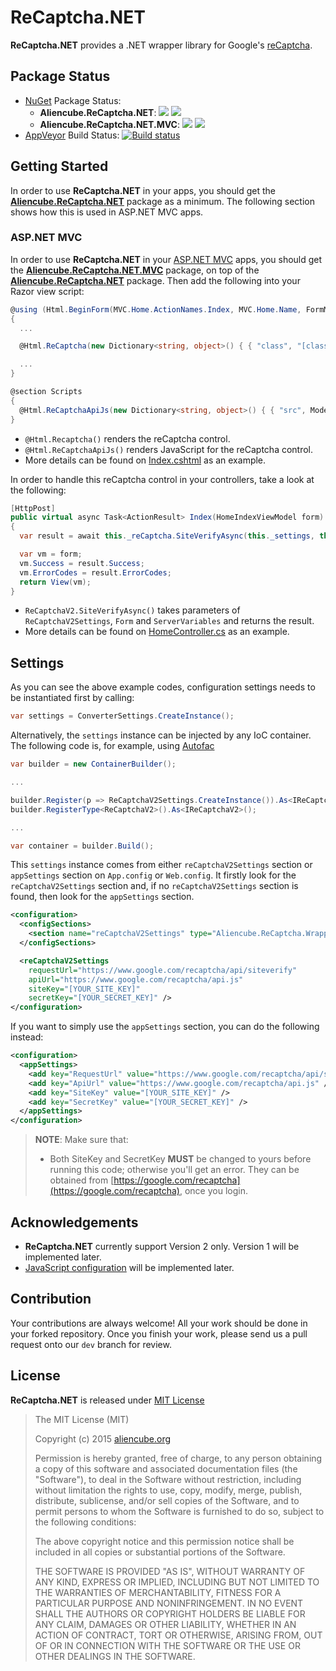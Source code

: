 # ReCaptcha.NET #

**ReCaptcha.NET** provides a .NET wrapper library for Google's [reCaptcha](https://www.google.com/recaptcha).


## Package Status ##

* [NuGet](https://nuget.org) Package Status:
  * **Aliencube.ReCaptcha.NET**: [![](https://img.shields.io/nuget/v/Aliencube.ReCaptcha.NET.svg)](https://www.nuget.org/packages/Aliencube.ReCaptcha.NET/) [![](https://img.shields.io/nuget/dt/Aliencube.ReCaptcha.NET.svg)](https://www.nuget.org/packages/Aliencube.ReCaptcha.NET/)
  * **Aliencube.ReCaptcha.NET.MVC**: [![](https://img.shields.io/nuget/v/Aliencube.ReCaptcha.NET.MVC.svg)](https://www.nuget.org/packages/Aliencube.ReCaptcha.NET.MVC/) [![](https://img.shields.io/nuget/dt/Aliencube.ReCaptcha.NET.MVC.svg)](https://www.nuget.org/packages/Aliencube.ReCaptcha.NET.MVC/)
* [AppVeyor](https://appveyor.com) Build Status: [![Build status](https://ci.appveyor.com/api/projects/status/i5ife0np7indhdiu?svg=true)](https://ci.appveyor.com/project/justinyoo/recaptcha-net)


## Getting Started ##

In order to use **ReCaptcha.NET** in your apps, you should get the [**Aliencube.ReCaptcha.NET**](https://www.nuget.org/packages/Aliencube.ReCaptcha.NET/) package as a minimum. The following section shows how this is used in ASP.NET MVC apps.


### ASP.NET MVC ###

In order to use **ReCaptcha.NET** in your [ASP.NET MVC](https://asp.net/mvc) apps, you should get the [**Aliencube.ReCaptcha.NET.MVC**](https://www.nuget.org/packages/Aliencube.ReCaptcha.NET.MVC/) package, on top of the [**Aliencube.ReCaptcha.NET**](https://www.nuget.org/packages/Aliencube.ReCaptcha.NET/) package. Then add the following into your Razor view script:

```csharp
@using (Html.BeginForm(MVC.Home.ActionNames.Index, MVC.Home.Name, FormMethod.Post))
{
  ...

  @Html.ReCaptcha(new Dictionary<string, object>() { { "class", "[class names]" }, { "data-sitekey", Model.SiteKey } })

  ...
}

@section Scripts
{
  @Html.ReCaptchaApiJs(new Dictionary<string, object>() { { "src", Model.ApiUrl } })
}
```

* `@Html.Recaptcha()` renders the reCaptcha control.
* `@Html.ReCaptchaApiJs()` renders JavaScript for the reCaptcha control.
* More details can be found on [Index.cshtml](https://github.com/aliencube/ReCaptcha.NET/blob/master/SourceCodes/02_Apps/ReCaptcha.Wrapper.WebApp/Views/Home/Index.cshtml) as an example.

In order to handle this reCaptcha control in your controllers, take a look at the following:

```csharp
[HttpPost]
public virtual async Task<ActionResult> Index(HomeIndexViewModel form)
{
  var result = await this._reCaptcha.SiteVerifyAsync(this._settings, this.Request.Form, this.Request.ServerVariables);

  var vm = form;
  vm.Success = result.Success;
  vm.ErrorCodes = result.ErrorCodes;
  return View(vm);
}
```

* `ReCaptchaV2.SiteVerifyAsync()` takes parameters of `ReCaptchaV2Settings`, `Form` and `ServerVariables` and returns the result.
* More details can be found on [HomeController.cs](https://github.com/aliencube/ReCaptcha.NET/blob/master/SourceCodes/02_Apps/ReCaptcha.Wrapper.WebApp/Controllers/HomeController.cs) as an example.


## Settings ##

As you can see the above example codes, configuration settings needs to be instantiated first by calling:

```csharp
var settings = ConverterSettings.CreateInstance();
```

Alternatively, the `settings` instance can be injected by any IoC container. The following code is, for example, using [Autofac](http://autofac.org)

```csharp
var builder = new ContainerBuilder();

...

builder.Register(p => ReCaptchaV2Settings.CreateInstance()).As<IReCaptchaV2Settings>();
builder.RegisterType<ReCaptchaV2>().As<IReCaptchaV2>();

...

var container = builder.Build();
```

This `settings` instance comes from either `reCaptchaV2Settings` section or `appSettings` section on `App.config` or `Web.config`. It firstly look for the `reCaptchaV2Settings` section and, if no `reCaptchaV2Settings` section is found, then look for the `appSettings` section.

```xml
<configuration>
  <configSections>
    <section name="reCaptchaV2Settings" type="Aliencube.ReCaptcha.Wrapper.ReCaptchaV2Settings, Aliencube.ReCaptcha.Wrapper" requirePermission="false" />
  </configSections>

  <reCaptchaV2Settings
    requestUrl="https://www.google.com/recaptcha/api/siteverify"
    apiUrl="https://www.google.com/recaptcha/api.js"
    siteKey="[YOUR_SITE_KEY]"
    secretKey="[YOUR_SECRET_KEY]" />
</configuration>
```

If you want to simply use the `appSettings` section, you can do the following instead:

```xml
<configuration>
  <appSettings>
    <add key="RequestUrl" value="https://www.google.com/recaptcha/api/siteverify" />
    <add key="ApiUrl" value="https://www.google.com/recaptcha/api.js" />
    <add key="SiteKey" value="[YOUR_SITE_KEY]" />
    <add key="SecretKey" value="[YOUR_SECRET_KEY]" />
  </appSettings>
</configuration>
```

> **NOTE**: Make sure that:
> 
> * Both SiteKey and SecretKey **MUST** be changed to yours before running this code; otherwise you'll get an error. They can be obtained from [https://google.com/recaptcha](https://google.com/recaptcha), once you login.


## Acknowledgements ##

* **ReCaptcha.NET** currently support Version 2 only. Version 1 will be implemented later.
* [JavaScript configuration](https://developers.google.com/recaptcha/docs/display) will be implemented later.


## Contribution ##

Your contributions are always welcome! All your work should be done in your forked repository. Once you finish your work, please send us a pull request onto our `dev` branch for review.


## License ##

**ReCaptcha.NET** is released under [MIT License](http://opensource.org/licenses/MIT)

> The MIT License (MIT)
>
> Copyright (c) 2015 [aliencube.org](http://aliencube.org)
> 
> Permission is hereby granted, free of charge, to any person obtaining a copy of this software and associated documentation files (the "Software"), to deal in the Software without restriction, including without limitation the rights to use, copy, modify, merge, publish, distribute, sublicense, and/or sell copies of the Software, and to permit persons to whom the Software is furnished to do so, subject to the following conditions:
> 
> The above copyright notice and this permission notice shall be included in all copies or substantial portions of the Software.
> 
> THE SOFTWARE IS PROVIDED "AS IS", WITHOUT WARRANTY OF ANY KIND, EXPRESS OR IMPLIED, INCLUDING BUT NOT LIMITED TO THE WARRANTIES OF MERCHANTABILITY, FITNESS FOR A PARTICULAR PURPOSE AND NONINFRINGEMENT. IN NO EVENT SHALL THE AUTHORS OR COPYRIGHT HOLDERS BE LIABLE FOR ANY CLAIM, DAMAGES OR OTHER LIABILITY, WHETHER IN AN ACTION OF CONTRACT, TORT OR OTHERWISE, ARISING FROM, OUT OF OR IN CONNECTION WITH THE SOFTWARE OR THE USE OR OTHER DEALINGS IN THE SOFTWARE.
